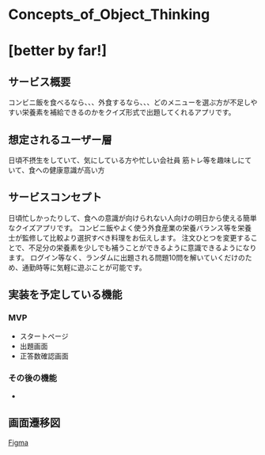 # Concepts_of_Object_Thinking
# [better by far!]

## サービス概要
コンビニ飯を食べるなら、、、外食するなら、、、どのメニューを選ぶ方が不足しやすい栄養素を補給できるのかをクイズ形式で出題してくれるアプリです。

## 想定されるユーザー層
日頃不摂生をしていて、気にしている方や忙しい会社員
筋トレ等を趣味しにていて、食への健康意識が高い方

## サービスコンセプト
日頃忙しかったりして、食への意識が向けられない人向けの明日から使える簡単なクイズアプリです。
コンビニ飯やよく使う外食産業の栄養バランス等を栄養士が監修して比較より選択すべき料理をお伝えします。
注文ひとつを変更することで、不足分の栄養素を少しでも補うことができるように意識できるようになります。
ログイン等なく、ランダムに出題される問題10問を解いていくだけのため、通勤時等に気軽に遊ぶことが可能です。

## 実装を予定している機能
### MVP
* スタートページ
* 出題画面
* 正答数確認画面

### その後の機能
* 

## 画面遷移図
[Figma](https://www.figma.com/file/sgNGlOKCj8bDcjgJK40fyf/better-by-far!?type=design&node-id=0-1&mode=design&t=CQ37WAv7pCJVLpJE-0)